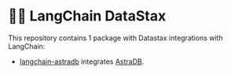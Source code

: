 # 🦜️🔗 LangChain DataStax
This repository contains 1 package with Datastax integrations with LangChain:

- [langchain-astradb](https://pypi.org/project/langchain-astradb/) integrates [AstraDB](https://www.datastax.com/products/datastax-astra).
